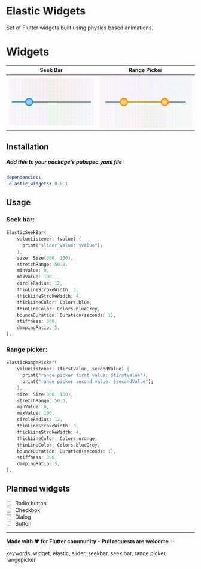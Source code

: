 # Elastic Widgets
Set of Flutter widgets built using physics based animations.  
# Widgets
| Seek Bar | Range Picker |
|--|--|
| ![seekbar gif](https://github.com/Abiri99/elastic-widgets/blob/master/repo_files/gif/seekbar.gif?raw=true) | ![enter image description here](https://github.com/Abiri99/elastic-widgets/blob/master/repo_files/gif/range-picker.gif?raw=true) |
## Installation
##### Add this to your package's pubspec.yaml file
```yml
dependencies:
 elastic_widgets: 0.0.1
 ```
## Usage
 ### Seek bar:
 ``` dart
 ElasticSeekBar(
	 valueListener: (value) {
	   print("slider value: $value");
	 },
	 size: Size(300, 100),
	 stretchRange: 50.0,
	 minValue: 0,
	 maxValue: 100,
	 circleRadius: 12,
	 thinLineStrokeWidth: 3,
	 thickLineStrokeWidth: 4,
	 thickLineColor: Colors.blue,
	 thinLineColor: Colors.blueGrey,
	 bounceDuration: Duration(seconds: 1),
	 stiffness: 300,
	 dampingRatio: 5,
),
 ```
 ### Range picker:
 ``` dart
 ElasticRangePicker(
	 valueListener: (firstValue, secondValue) {
	   print("range picker first value: $firstValue");
	   print("range picker second value: $secondValue");
	 },
	 size: Size(300, 100),
	 stretchRange: 50.0,
	 minValue: 0,
	 maxValue: 100,
	 circleRadius: 12,
	 thinLineStrokeWidth: 3,
	 thickLineStrokeWidth: 4,
	 thickLineColor: Colors.orange,
	 thinLineColor: Colors.blueGrey,
	 bounceDuration: Duration(seconds: 1),
	 stiffness: 300,
	 dampingRatio: 5,
),
 ```
## Planned widgets
 - [ ] Radio button
 - [ ] Checkbox
 - [ ] Dialog
 - [ ] Button
---

**Made with :heart: for Flutter community** - **Pull requests are welcome** :sparkles:

keywords: widget, elastic, slider, seekbar, seek bar, range picker, rangepicker